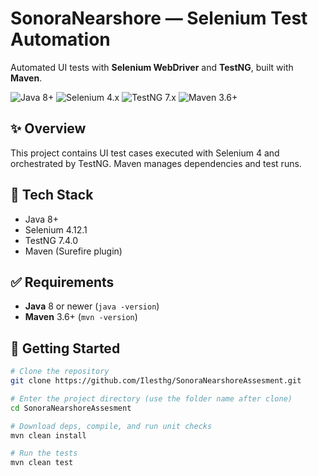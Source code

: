 # SonoraNearshore — Selenium Test Automation

Automated UI tests with **Selenium WebDriver** and **TestNG**, built with **Maven**.

<p align="left">
  <img src="https://img.shields.io/badge/Java-8%2B-informational" alt="Java 8+">
  <img src="https://img.shields.io/badge/Selenium-4.x-success" alt="Selenium 4.x">
  <img src="https://img.shields.io/badge/TestNG-7.x-blue" alt="TestNG 7.x">
  <img src="https://img.shields.io/badge/Maven-3.6%2B-orange" alt="Maven 3.6+">
</p>

## ✨ Overview
This project contains UI test cases executed with Selenium 4 and orchestrated by TestNG. Maven manages dependencies and test runs.

## 🧰 Tech Stack
- Java 8+
- Selenium 4.12.1
- TestNG 7.4.0
- Maven (Surefire plugin)

## ✅ Requirements
- **Java** 8 or newer (`java -version`)
- **Maven** 3.6+ (`mvn -version`)

## 🚀 Getting Started
```bash
# Clone the repository
git clone https://github.com/Ilesthg/SonoraNearshoreAssesment.git

# Enter the project directory (use the folder name after clone)
cd SonoraNearshoreAssesment

# Download deps, compile, and run unit checks
mvn clean install

# Run the tests
mvn clean test
